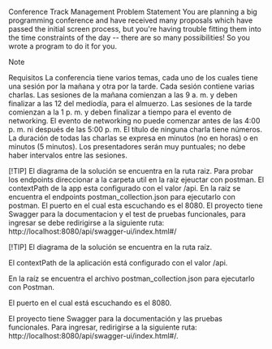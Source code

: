 Conference Track Management
Problem Statement
You are planning a big programming conference and have received many proposals which have passed the initial screen process,
but you're having trouble fitting them into the time constraints of the day -- there are so many possibilities! So you wrote a program to do it for you.

> [!NOTE]
> Requisitos
> La conferencia tiene varios temas, cada uno de los cuales tiene una sesión por la mañana y otra por la tarde.
> Cada sesión contiene varias charlas.
> Las sesiones de la mañana comienzan a las 9 a. m. y deben finalizar a las 12 del mediodía, para el almuerzo.
> Las sesiones de la tarde comienzan a la 1 p. m. y deben finalizar a tiempo para el evento de networking.
> El evento de networking no puede comenzar antes de las 4:00 p. m. ni después de las 5:00 p. m.
> El título de ninguna charla tiene números.
> La duración de todas las charlas se expresa en minutos (no en horas) o en minutos (5 minutos).
> Los presentadores serán muy puntuales; no debe haber intervalos entre las sesiones.


[!TIP]
El diagrama de la solución se encuentra en la ruta raiz.
Para probar los endpoints direccionar a la carpeta util en la raiz ejeuctar con postman.
El contextPath de la app esta configurado con el valor /api.
En la raiz se encuentra el endpoints postman_collection.json para ejecutarlo con postman.
El puerto en el cual esta escuchando es el 8080.
El proyecto tiene Swagger para la documentacion y el test de pruebas funcionales,
para ingresar se debe redirigirse a la siguiente ruta:
http://localhost:8080/api/swagger-ui/index.html#/

[!TIP]
El diagrama de la solución se encuentra en la ruta raíz.

El contextPath de la aplicación está configurado con el valor /api.

En la raíz se encuentra el archivo postman_collection.json para ejecutarlo con Postman.

El puerto en el cual está escuchando es el 8080.

El proyecto tiene Swagger para la documentación y las pruebas funcionales. Para ingresar, redirigirse a la siguiente ruta: http://localhost:8080/api/swagger-ui/index.html#/.
